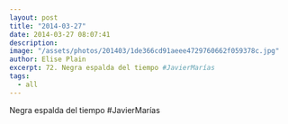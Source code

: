 ```yaml
---
layout: post
title: "2014-03-27"
date: 2014-03-27 08:07:41
description: 
image: "/assets/photos/201403/1de366cd91aeee4729760662f059378c.jpg"
author: Elise Plain
excerpt: 72. Negra espalda del tiempo #JavierMarías
tags: 
  - all
---
```


Negra espalda del tiempo #JavierMarías
<p></p>
